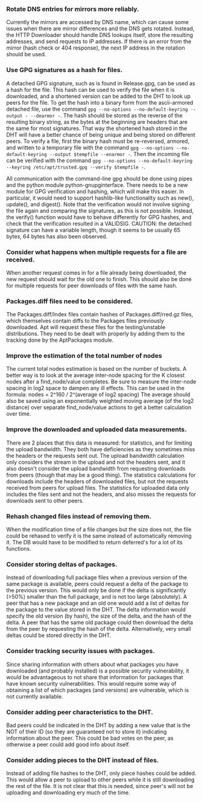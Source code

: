### Rotate DNS entries for mirrors more reliably.
Currently the mirrors are accessed by DNS name, which can cause some
issues when there are mirror differences and the DNS gets rotated.
Instead, the HTTP Downloader should handle DNS lookups itself, store
the resulting addresses, and send requests to IP addresses. If there
is an error from the mirror (hash check or 404 response), the next IP
address in the rotation should be used.


### Use GPG signatures as a hash for files.
A detached GPG signature, such as is found in Release.gpg, can be used
as a hash for the file. This hash can be used to verify the file when
it is downloaded, and a shortened version can be added to the DHT to
look up peers for the file. To get the hash into a binary form from
the ascii-armored detached file, use the command
`gpg --no-options --no-default-keyring --output - --dearmor -`. The
hash should be stored as the reverse of the resulting binary string,
as the bytes at the beginning are headers that are the same for most
signatures. That way the shortened hash stored in the DHT will have a
better chance of being unique and being stored on different peers. To
verify a file, first the binary hash must be re-reversed, armored, and
written to a temporary file with the command
`gpg --no-options --no-default-keyring --output $tempfile --enarmor -`.
Then the incoming file can be verified with the command
`gpg --no-options --no-default-keyring --keyring /etc/apt/trusted.gpg
--verify $tempfile -`.

All communication with the command-line gpg should be done using pipes
and the python module python-gnupginterface. There needs to be a new
module for GPG verification and hashing, which will make this easier.
In particular, it would need to support hashlib-like functionality
such as new(), update(), and digest(). Note that the verification
would not involve signing the file again and comparing the signatures,
as this is not possible. Instead, the verify() function would have to
behave differently for GPG hashes, and check that the verification
resulted in a VALIDSIG. CAUTION: the detached signature can have a
variable length, though it seems to be usually 65 bytes, 64 bytes has
also been observed.


### Consider what happens when multiple requests for a file are received.
When another request comes in for a file already being downloaded,
the new request should wait for the old one to finish. This should
also be done for multiple requests for peer downloads of files with
the same hash.


### Packages.diff files need to be considered.
The Packages.diff/Index files contain hashes of Packages.diff/rred.gz 
files, which themselves contain diffs to the Packages files previously 
downloaded. Apt will request these files for the testing/unstable 
distributions. They need to be dealt with properly by 
adding them to the tracking done by the AptPackages module.


### Improve the estimation of the total number of nodes
The current total nodes estimation is based on the number of buckets.
A better way is to look at the average inter-node spacing for the K
closest nodes after a find_node/value completes. Be sure to measure
the inter-node spacing in log2 space to dampen any ill effects. This
can be used in the formula:
        nodes = 2^160 / 2^(average of log2 spacing)
The average should also be saved using an exponentially weighted
moving average (of the log2 distance) over separate find_node/value
actions to get a better calculation over time.


### Improve the downloaded and uploaded data measurements.
There are 2 places that this data is measured: for statistics, and for
limiting the upload bandwidth. They both have deficiencies as they
sometimes miss the headers or the requests sent out. The upload
bandwidth calculation only considers the stream in the upload and not
the headers sent, and it also doesn't consider the upload bandwidth
from requesting downloads from peers (though that may be a good thing).
The statistics calculations for downloads include the headers of
downloaded files, but not the requests received from peers for upload
files. The statistics for uploaded data only includes the files sent
and not the headers, and also misses the requests for downloads sent to
other peers.


### Rehash changed files instead of removing them.
When the modification time of a file changes but the size does not,
the file could be rehased to verify it is the same instead of
automatically removing it. The DB would have to be modified to return
deferred's for a lot of its functions.


### Consider storing deltas of packages.
Instead of downloading full package files when a previous version of
the same package is available, peers could request a delta of the
package to the previous version. This would only be done if the delta
is significantly (>50%) smaller than the full package, and is not too
large (absolutely). A peer that has a new package and an old one would
add a list of deltas for the package to the value stored in the DHT.
The delta information would specify the old version (by hash), the
size of the delta, and the hash of the delta. A peer that has the same
old package could then download the delta from the peer by requesting
the hash of the delta. Alternatively, very small deltas could be
stored directly in the DHT.


### Consider tracking security issues with packages.
Since sharing information with others about what packages you have
downloaded (and probably installed) is a possible security
vulnerability, it would be advantageous to not share that information
for packages that have known security vulnerabilities. This would
require some way of obtaining a list of which packages (and versions)
are vulnerable, which is not currently available.


### Consider adding peer characteristics to the DHT.
Bad peers could be indicated in the DHT by adding a new value that is
the NOT of their ID (so they are guaranteed not to store it) indicating
information about the peer. This could be bad votes on the peer, as
otherwise a peer could add good info about itself.


### Consider adding pieces to the DHT instead of files.
Instead of adding file hashes to the DHT, only piece hashes could be
added. This would allow a peer to upload to other peers while it is
still downloading the rest of the file. It is not clear that this is
needed, since peer's will not be uploading and downloading ery much of
the time.
